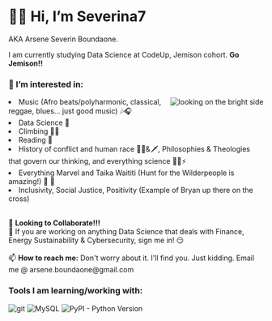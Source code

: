 <!---
Severina7/Severina7 is a ✨ special ✨ repository because its `README.md` (this file) appears on your GitHub profile.
You can click the Preview link to take a look at your changes.
--->
<h1>👋🏿 Hi, I’m Severina7 </h1>
<p>AKA Arsene Severin Boundaone. </b></p>
<p>I am currently studying Data Science at CodeUp, Jemison cohort. <b>Go Jemison!!</b></p>

<h3>👀 I’m interested in: </h3><img align="right" img alt="looking on the bright side" src="https://media.giphy.com/media/D878w4pb4LzMI/giphy.gif" />
<li> Music (Afro beats/polyharmonic, classical, reggae, blues... just good music) 🎶🎧 </li>
<li> Data Science 🧮 </li> 
<li>Climbing 🧗🏿 </li> 
<li>Reading 📖 </li>
<li>History of conflict and human race 🔫🦠&🗡, Philosophies & Theologies that govern our thinking, and everything science 🔬🧪⚡️ </li> 
<li>Everything Marvel and Taika Waititi (Hunt for the Wilderpeople is amazing!) 🎥 🍿 </li>
<li>Inclusivity, Social Justice, Positivity (Example of Bryan up there on the cross)</li>
<br>
<p>
  
                           
</p>
🌱 <b>Looking to Collaborate!!!</b>
<br>
💞️ If you are working on anything Data Science that deals with Finance, Energy Sustainability & Cybersecurity, sign me in! 😏 
<br>
<br>
📫 <b>How to reach me:</b> Don't worry about it. I'll find you. Just kidding. Email me @ arsene.boundaone@gmail.com


<h3>Tools I am learning/working with:</h3>
<p>
  
  <img alt="git" src="https://img.shields.io/badge/-Git-F05032?style=flat-square&logo=git&logoColor=white" />
  <img alt="MySQL" src="https://img.shields.io/badge/RDBMS-MySQL-yellowgreen" />
  <img alt="PyPI - Python Version" src="https://img.shields.io/pypi/pyversions/pandas">
</p>

<!---
jeneyring/jeneyring is a ✨ special ✨ repository because its `README.md` (this file) appears on your GitHub profile.
You can click the Preview link to take a look at your changes.
--->
